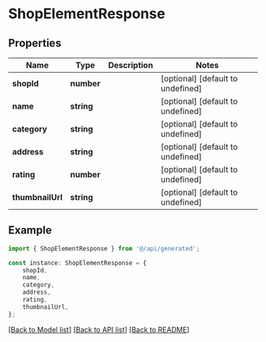 # ShopElementResponse


## Properties

Name | Type | Description | Notes
------------ | ------------- | ------------- | -------------
**shopId** | **number** |  | [optional] [default to undefined]
**name** | **string** |  | [optional] [default to undefined]
**category** | **string** |  | [optional] [default to undefined]
**address** | **string** |  | [optional] [default to undefined]
**rating** | **number** |  | [optional] [default to undefined]
**thumbnailUrl** | **string** |  | [optional] [default to undefined]

## Example

```typescript
import { ShopElementResponse } from '@/api/generated';

const instance: ShopElementResponse = {
    shopId,
    name,
    category,
    address,
    rating,
    thumbnailUrl,
};
```

[[Back to Model list]](../README.md#documentation-for-models) [[Back to API list]](../README.md#documentation-for-api-endpoints) [[Back to README]](../README.md)

